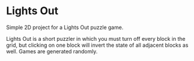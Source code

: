 # Lights Out

Simple 2D project for a Lights Out puzzle game.

Lights Out is a short puzzler in which you must turn off every block in
the grid, but clicking on one block will invert the state of all adjacent
blocks as well. Games are generated randomly.
